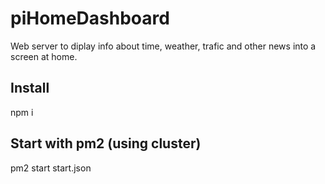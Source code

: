 # piHomeDashboard

Web server to diplay info about time, weather, trafic and other news into a screen at home.

## Install

npm i

## Start with pm2 (using cluster)

pm2 start start.json
